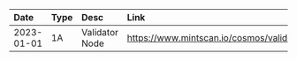 | Date | Type | Desc | Link |
| :----------- | :---- | :-------------------- | :------------ |
| 2023-01-01 | 1A | Validator Node | https://www.mintscan.io/cosmos/validators/cosmosvaloper18624s66va2yh3fhf3tamnexdy69m460zzcdchd |